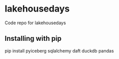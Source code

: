 # lakehousedays
Code repo for lakehousedays

## Installing with pip
pip install pyiceberg sqlalchemy daft duckdb pandas
